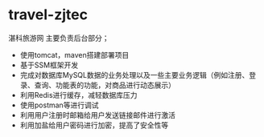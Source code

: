 # travel-zjtec
湛科旅游网
主要负责后台部分；
* 使用tomcat，maven搭建部署项目
* 基于SSM框架开发
* 完成对数据库MySQL数据的业务处理以及一些主要业务逻辑（例如注册、登录、查询、功能表的功能，对商品进行动态展示）
* 利用Redis进行缓存，减轻数据库压力
* 使用postman等进行调试
* 利用用户注册时邮箱给用户发送链接邮件进行激活
* 利用加盐给用户密码进行加密，提高了安全性等
